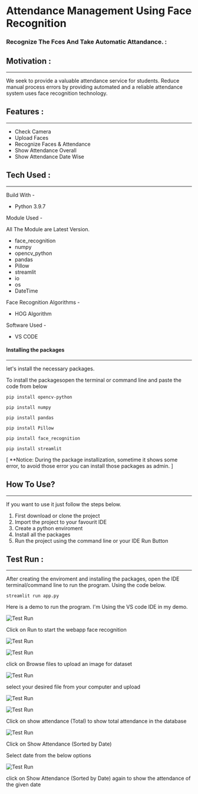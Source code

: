 # Attendance Management Using Face Recognition

 ### Recognize The Fces And Take Automatic Attandance. :

## Motivation :
----------------------------
We seek to provide a valuable attendance service for students. Reduce manual process errors by providing automated and a reliable attendance system uses face recognition technology.

## Features :
---------------------------
* Check Camera
* Upload Faces
* Recognize Faces & Attendance
* Show Attendance Overall
* Show Attendance Date Wise

## Tech Used :
--------------------------
Build With - 
* Python 3.9.7

Module Used -

All The Module are Latest Version.
* face_recognition
* numpy
* opencv_python
* pandas
* Pillow
* streamlit
* io
* os
* DateTime



Face Recognition Algorithms -
* HOG Algorithm

Software Used -
* VS CODE 

#### Installing the packages
--------------------------------------------------

let's install the necessary packages. 


To install the packagesopen the terminal or command line and paste the code from below

```
pip install opencv-python
```
```
pip install numpy
```
```
pip install pandas
```
```
pip install Pillow
```
```
pip install face_recognition
```
```
pip install streamlit
```

[ **Notice: During the package installization, sometime it shows some error, to avoid those error you can install those packages as admin. ]

## How To Use? 
----------------------
If you want to use it just follow the steps below.

1. First download or clone the project
2. Import the project to your favourit IDE
3. Create a python enviroment
4. Install all the packages 
5. Run the project using the command line or your IDE Run Button

## Test Run :
-----------------------
After creating the enviroment and installing the packages, open the IDE terminal/command line to run the program. Using the code below.

```
streamlit run app.py
```
Here is a demo to run the program. I'm Using the VS code IDE in my demo.

![Test Run](https://github.com/nakshatramittal11/attendance_management_using_face_recognition_ms_engage/blob/main/ms%20pictures/1.jpg?raw=true)

Click on Run to start the webapp face recognition

![Test Run](https://github.com/nakshatramittal11/attendance_management_using_face_recognition_ms_engage/blob/main/ms%20pictures/2.jpg?raw=true)

![Test Run](https://github.com/nakshatramittal11/attendance_management_using_face_recognition_ms_engage/blob/main/ms%20pictures/3.jpg?raw=true)

click on Browse files to upload an image for dataset

![Test Run](https://github.com/nakshatramittal11/attendance_management_using_face_recognition_ms_engage/blob/main/ms%20pictures/4.jpg?raw=true)

select your desired file from your computer and upload

![Test Run](https://github.com/nakshatramittal11/attendance_management_using_face_recognition_ms_engage/blob/main/ms%20pictures/5.jpg?raw=true)

![Test Run](https://github.com/nakshatramittal11/attendance_management_using_face_recognition_ms_engage/blob/main/ms%20pictures/6.jpg?raw=true)

Click on show attendance (Total) to show total attendance in the database

![Test Run](https://github.com/nakshatramittal11/attendance_management_using_face_recognition_ms_engage/blob/main/ms%20pictures/7.jpg?raw=true)

Click on Show Attendance (Sorted by Date) 

Select date from the below options

![Test Run](https://github.com/nakshatramittal11/attendance_management_using_face_recognition_ms_engage/blob/main/ms%20pictures/8.jpg?raw=true)

click on  Show Attendance (Sorted by Date) again to show the attendance of the given date
